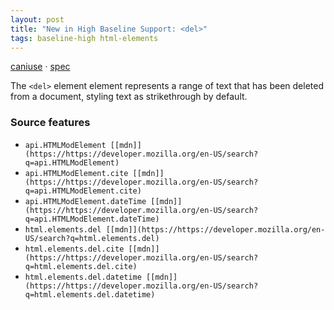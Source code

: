 ```yaml
---
layout: post
title: "New in High Baseline Support: <del>"
tags: baseline-high html-elements
---
```


[caniuse](https://caniuse.com/?search=del) · [spec](https://html.spec.whatwg.org/multipage/edits.html#the-del-element)

The `<del>` element element represents a range of text that has been deleted from a document, styling text as strikethrough by default.

### Source features

- ``api.HTMLModElement [[mdn]](https://https://developer.mozilla.org/en-US/search?q=api.HTMLModElement)``
- ``api.HTMLModElement.cite [[mdn]](https://https://developer.mozilla.org/en-US/search?q=api.HTMLModElement.cite)``
- ``api.HTMLModElement.dateTime [[mdn]](https://https://developer.mozilla.org/en-US/search?q=api.HTMLModElement.dateTime)``
- ``html.elements.del [[mdn]](https://https://developer.mozilla.org/en-US/search?q=html.elements.del)``
- ``html.elements.del.cite [[mdn]](https://https://developer.mozilla.org/en-US/search?q=html.elements.del.cite)``
- ``html.elements.del.datetime [[mdn]](https://https://developer.mozilla.org/en-US/search?q=html.elements.del.datetime)``
